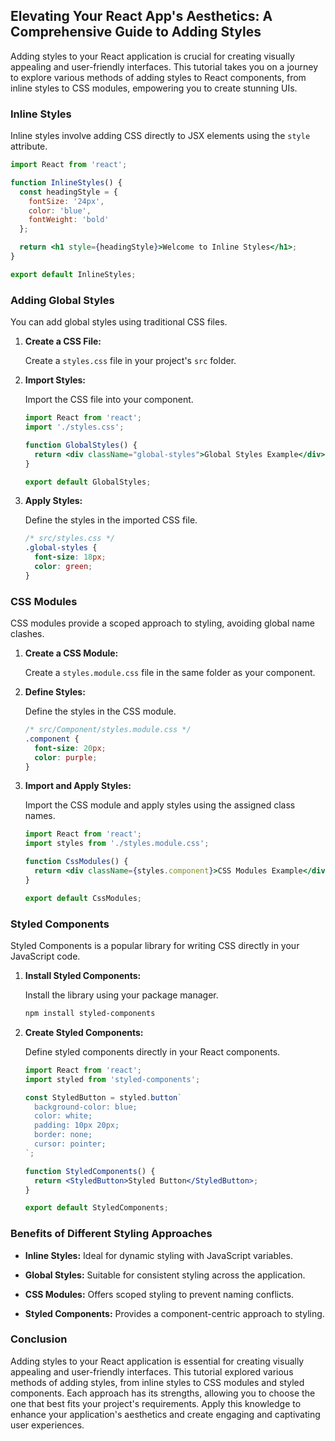 ## Elevating Your React App's Aesthetics: A Comprehensive Guide to Adding Styles

Adding styles to your React application is crucial for creating visually appealing and user-friendly interfaces. This tutorial takes you on a journey to explore various methods of adding styles to React components, from inline styles to CSS modules, empowering you to create stunning UIs.

### Inline Styles

Inline styles involve adding CSS directly to JSX elements using the `style` attribute.

```jsx
import React from 'react';

function InlineStyles() {
  const headingStyle = {
    fontSize: '24px',
    color: 'blue',
    fontWeight: 'bold'
  };

  return <h1 style={headingStyle}>Welcome to Inline Styles</h1>;
}

export default InlineStyles;
```

### Adding Global Styles

You can add global styles using traditional CSS files.

1. **Create a CSS File:**

   Create a `styles.css` file in your project's `src` folder.

2. **Import Styles:**

   Import the CSS file into your component.

   ```jsx
   import React from 'react';
   import './styles.css';

   function GlobalStyles() {
     return <div className="global-styles">Global Styles Example</div>;
   }

   export default GlobalStyles;
   ```

3. **Apply Styles:**

   Define the styles in the imported CSS file.

   ```css
   /* src/styles.css */
   .global-styles {
     font-size: 18px;
     color: green;
   }
   ```

### CSS Modules

CSS modules provide a scoped approach to styling, avoiding global name clashes.

1. **Create a CSS Module:**

   Create a `styles.module.css` file in the same folder as your component.

2. **Define Styles:**

   Define the styles in the CSS module.

   ```css
   /* src/Component/styles.module.css */
   .component {
     font-size: 20px;
     color: purple;
   }
   ```

3. **Import and Apply Styles:**

   Import the CSS module and apply styles using the assigned class names.

   ```jsx
   import React from 'react';
   import styles from './styles.module.css';

   function CssModules() {
     return <div className={styles.component}>CSS Modules Example</div>;
   }

   export default CssModules;
   ```

### Styled Components

Styled Components is a popular library for writing CSS directly in your JavaScript code.

1. **Install Styled Components:**

   Install the library using your package manager.

   ```bash
   npm install styled-components
   ```

2. **Create Styled Components:**

   Define styled components directly in your React components.

   ```jsx
   import React from 'react';
   import styled from 'styled-components';

   const StyledButton = styled.button`
     background-color: blue;
     color: white;
     padding: 10px 20px;
     border: none;
     cursor: pointer;
   `;

   function StyledComponents() {
     return <StyledButton>Styled Button</StyledButton>;
   }

   export default StyledComponents;
   ```

### Benefits of Different Styling Approaches

- **Inline Styles:** Ideal for dynamic styling with JavaScript variables.

- **Global Styles:** Suitable for consistent styling across the application.

- **CSS Modules:** Offers scoped styling to prevent naming conflicts.

- **Styled Components:** Provides a component-centric approach to styling.

### Conclusion

Adding styles to your React application is essential for creating visually appealing and user-friendly interfaces. This tutorial explored various methods of adding styles, from inline styles to CSS modules and styled components. Each approach has its strengths, allowing you to choose the one that best fits your project's requirements. Apply this knowledge to enhance your application's aesthetics and create engaging and captivating user experiences.